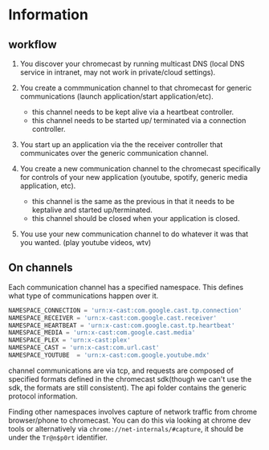 # Information

## workflow

1. You discover your chromecast by running multicast DNS (local DNS service in intranet, may not work in private/cloud settings).
2. You create a commmunication channel to that chromecast for generic communications (launch application/start application/etc).
    - this channel needs to be kept alive via a heartbeat controller.
    - this channel needs to be started up/ terminated via a connection controller.

3. You start up an application via the the receiver controller that communicates over the generic communication channel.
4. You create a new communication channel to the chromecast specifically for controls of your new application (youtube, spotify, generic media application, etc).
    - this channel is the same as the previous in that it needs to be keptalive and started up/terminated.
    - this channel should be closed when your application is closed.

5. You use your new communication channel to do whatever it was that you wanted. (play youtube videos, wtv)

## On channels

Each communication channel has a specified namespace. This defines what type of communications happen over it.

```go
NAMESPACE_CONNECTION = 'urn:x-cast:com.google.cast.tp.connection'
NAMESPACE_RECEIVER = 'urn:x-cast:com.google.cast.receiver'
NAMESPACE_HEARTBEAT = 'urn:x-cast:com.google.cast.tp.heartbeat'
NAMESPACE_MEDIA = 'urn:x-cast:com.google.cast.media'
NAMESPACE_PLEX = 'urn:x-cast:plex'
NAMESPACE_CAST = 'urn:x-cast:com.url.cast'
NAMESPACE_YOUTUBE  = 'urn:x-cast:com.google.youtube.mdx'
```

channel communications are via tcp, and requests are composed of specified formats defined in the chromecast sdk(though we can't use the sdk, the formats are still consistent). The api folder contains the generic protocol information.

Finding other namespaces involves capture of network traffic from chrome browser/phone to chromecast. You can do this via looking at chrome dev tools or alternatively via `chrome://net-internals/#capture`, it should be under the `Tr@n$p0rt` identifier.
